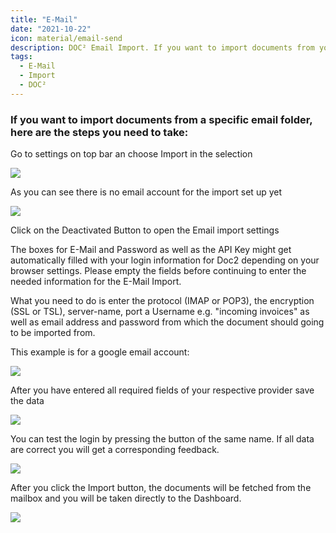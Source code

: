 ```yaml
---
title: "E-Mail"
date: "2021-10-22"
icon: material/email-send
description: DOC² Email Import. If you want to import documents from your email inbox automatically, here are the steps you need to take.
tags:
  - E-Mail
  - Import
  - DOC²
---
```


### If you want to import documents from a specific email folder, here are the steps you need to take:

Go to settings on top bar an choose Import in the selection

![](/_images/doc2/AllImportOptions_Email_1.png)

As you can see there is no email account for the import set up yet

![](/_images/doc2/AllImportOptions_Email_2.png)

Click on the Deactivated Button to open the Email import settings

The boxes for E-Mail and Password as well as the API Key might get automatically filled with your login information for Doc2 depending on your browser settings. Please empty the fields before continuing to enter the needed information for the E-Mail Import.

What you need to do is enter the protocol (IMAP or POP3), the encryption (SSL or TSL), server-name, port a Username e.g. "incoming invoices" as well as email address and password from which the document should going to be imported from.

This example is for a google email account:

![](/_images/doc2/AllImportOptions_Email_3.png)

After you have entered all required fields of your respective provider save the data

![](/_images/doc2/AllImportOptions_Email_4.png)

You can test the login by pressing the button of the same name. If all data are correct you will get a corresponding feedback.

![](/_images/doc2/AllImportOptions_Email_5.png)

After you click the Import button, the documents will be fetched from the mailbox and you will be taken directly to the Dashboard.

![](/_images/doc2/AllImportOptions_Email_6.png)
